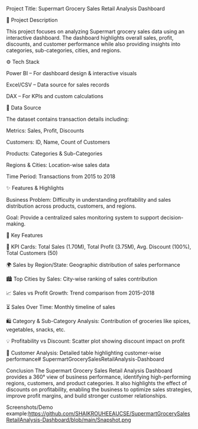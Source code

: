Project Title: Supermart Grocery Sales Retail Analysis Dashboard

📌 Project Description

This project focuses on analyzing Supermart grocery sales data using an interactive dashboard. The dashboard highlights overall sales, profit, discounts, and customer performance while also providing insights into categories, sub-categories, cities, and regions.

⚙️ Tech Stack

Power BI – For dashboard design & interactive visuals

Excel/CSV – Data source for sales records

DAX – For KPIs and custom calculations

📂 Data Source

The dataset contains transaction details including:

Metrics: Sales, Profit, Discounts

Customers: ID, Name, Count of Customers

Products: Categories & Sub-Categories

Regions & Cities: Location-wise sales data

Time Period: Transactions from 2015 to 2018

✨ Features & Highlights

Business Problem: Difficulty in understanding profitability and sales distribution across products, customers, and regions.

Goal: Provide a centralized sales monitoring system to support decision-making.

🔑 Key Features

📌 KPI Cards: Total Sales (1.70M), Total Profit (3.75M), Avg. Discount (100%), Total Customers (50)

🌍 Sales by Region/State: Geographic distribution of sales performance

🏙 Top Cities by Sales: City-wise ranking of sales contribution

📈 Sales vs Profit Growth: Trend comparison from 2015–2018

⏳ Sales Over Time: Monthly timeline of sales

🛍 Category & Sub-Category Analysis: Contribution of groceries like spices, vegetables, snacks, etc.

💡 Profitability vs Discount: Scatter plot showing discount impact on profit

👥 Customer Analysis: Detailed table highlighting customer-wise performance# SupermartGrocerySalesRetailAnalysis-Dashboard

Conclusion
The Supermart Grocery Sales Retail Analysis Dashboard provides a 360° view of business performance, identifying high-performing regions, customers, and product categories. It also highlights the effect of discounts on profitability, enabling the business to optimize sales strategies, improve profit margins, and build stronger customer relationships.

Screenshots/Demo
example:https://github.com/SHAIKROUHEEAUCSE/SupermartGrocerySalesRetailAnalysis-Dashboard/blob/main/Snapshot.png



